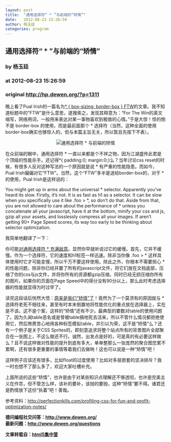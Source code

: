 ```yaml
---
layout: post
title:  "通用选择符“ * ”与前端的“矫情”"
date:   2012-08-23 15:26:59
author: 杨玉廷
categories: program
---
```


## 通用选择符“ * ”与前端的“矫情”
### by 杨玉廷
### at 2012-08-23 15:26:59
### original <http://hp.dewen.org/?p=1311>

<p>晚上看了Pual Irish的一篇名为<a href="http://paulirish.com/2012/box-sizing-border-box-ftw/">* { box-sizing: border-box } FTW</a>的文章。我不知道标题中的”FTW”是什么意思，遂搜索之，发现其释意为：“For The Win的英文缩写，网络用词，一般用来表达对某一事物喜欢到极致的心情。”于是大惊！惊的倒不是 border-box 的使用，而是最前面那个 * 选择符（当然，这种全面的使用border-box确实也够惊人的，但与本篇主旨无关，所以暂且先按下不表）。</p>
<div style="text-align:center;margin-bottom:5px;margin-top:5px"><img src="http://hp.dewen.org/wp-content/uploads/2012/08/css_hacks.png" alt="通用选择符 * 与前端的矫情" title="通用选择符 * 与前端的矫情" border="0"></div>
<p><span></span></p>
<p>在众前端的眼中，通用选择符 * 一直以来都是个不祥之物，因为江湖盛传此君是个顶级的性能杀手。还记得*{ padding:0; margin:0;}么？当年讨论css reset的时候，有很多人反对这种写法的一个原因就是说 * 有严重的性能隐患。而如今，Pual Irish偏偏对它“FTW”。当然，这个“FTW”多半是送给border-box的，对于 * 的使用，Pual Irish是这样说的：</p>
<p>You might get up in arms about the universal * selector. Apparently you’ve heard its slow. Firstly, it’s not. It is as fast as h1 as a selector. It can be slow when you specifically use it like .foo &gt; *, so don’t do that. Aside from that, you are not allowed to care about the performance of * unless you concatenate all your javascript, have it at the bottom, minify your css and js, gzip all your assets, and losslessly compress all your images. If aren’t getting 90+ Page Speed scores, its way too early to be thinking about selector optimization.</p>
<p>我简单地翻译了一下：</p>
<p>你可能<a href="http://hp.dewen.org/?p=1311">对通用选择符 * 充满敌意</a>。显然你早就听说过它的缓慢。首先，它并不缓慢。作为一个选择符，它的速度和h1标签一样迅速。除非当你像 .foo &gt; * 这样具体使用时它才可能变慢，所以千万不要这样使用。除此之外，你根本不需要担心 * 的性能问题，除非你已经并置了所有的javascript文件，将它们放在文档底部，压缩了你的css与js文件，并将你所有的资源都gzip压缩，同时已经无损压缩你所有的图片。如果你的页面在Page Speed中的得分没有90分以上，那么此时考虑选择器的性能就显得为时过早了。</p>
<p>读完这段话后恍然大悟：<a href="http://hp.dewen.org/?p=1311">原来是我们“矫情”了</a>！竟然为了一个莫须有的原因就与 * 选择符老死不相往来，甚至有时本末倒置地将性能优化的重点放在选择器上，实在是不该。这不是个案，这样的“矫情”还有不少。最典型的要数对table的使用问题了。因为久闻table恶名或是曾被table搞地死去活来，所以不管什么情况都拒绝使用它，然后煞费苦心地用各种标签模拟table，并引以为荣，这不是“矫情”么？还有一个例子是关于CSS Sprites的，即刻意追求将整个站点所有的背景图片全部聚合在一张图上，不这么做还不行。诚然，出发点是好的，可是真的有必要这样做么？且不说这样做对性能的提升到底有多大，单单整那么一张庞然的聚合图您累不累啊，还有很多更重要的事情等着我们去做呐！这也可以说是一种“矫情”吧！</p>
<p>这样例子应该还有很多，比如float的过度使用？比如对多层嵌套的坚决排斥？我一时也想不了那么多了，欢迎大家吐槽补充。</p>
<p>上面所说的这些“矫情”，也许是由于对某些知识点理解还不够透彻，也许是完美主义在作祟，但不管怎么样，该补的要补，该抛的要抛，这种“矫情”要不得。诸君还是酌情放下这份“执着”吧！善哉。</p>
<p>参考资料：<a href="http://perfectionkills.com/profiling-css-for-fun-and-profit-optimization-notes/">http://perfectionkills.com/profiling-css-for-fun-and-profit-optimization-notes/</a></p>
<p><b>德问编程社交问答：<a href="http://www.dewen.org/">http://www.dewen.org/</a><br>
最新问题：<a href="http://www.dewen.org/questions">http://www.dewen.org/questions</a></b></p>
<p><b>文章转载自：<a href="http://www.html5sum.com/css-2/802.html">html5集中营</a></b></p>